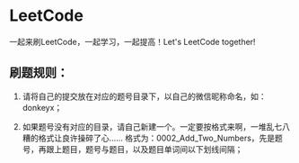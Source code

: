 # LeetCode
一起来刷LeetCode，一起学习，一起提高！Let's LeetCode together!

## 刷题规则：
1. 请将自己的提交放在对应的题号目录下，以自己的微信昵称命名，如：donkeyx；

2. 如果题号没有对应的目录，请自己新建一个。一定要按格式来啊，一堆乱七八糟的格式让良许操碎了心…… 格式为：0002_Add_Two_Numbers，先是题号，再跟上题目，题号与题目，以及题目单词间以下划线间隔；
